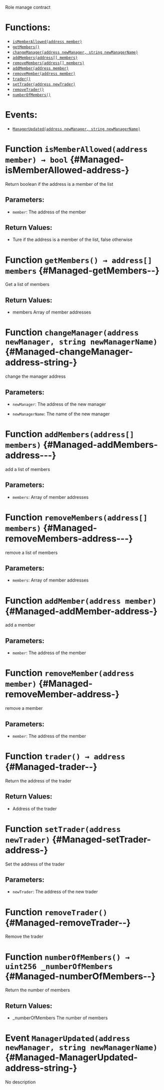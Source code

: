 Role manage contract

# Functions:
- [`isMemberAllowed(address member)`](#Managed-isMemberAllowed-address-)
- [`getMembers()`](#Managed-getMembers--)
- [`changeManager(address newManager, string newManagerName)`](#Managed-changeManager-address-string-)
- [`addMembers(address[] members)`](#Managed-addMembers-address---)
- [`removeMembers(address[] members)`](#Managed-removeMembers-address---)
- [`addMember(address member)`](#Managed-addMember-address-)
- [`removeMember(address member)`](#Managed-removeMember-address-)
- [`trader()`](#Managed-trader--)
- [`setTrader(address newTrader)`](#Managed-setTrader-address-)
- [`removeTrader()`](#Managed-removeTrader--)
- [`numberOfMembers()`](#Managed-numberOfMembers--)

# Events:
- [`ManagerUpdated(address newManager, string newManagerName)`](#Managed-ManagerUpdated-address-string-)




# Function `isMemberAllowed(address member) → bool` {#Managed-isMemberAllowed-address-}
Return boolean if the address is a member of the list


## Parameters:
- `member`: The address of the member


## Return Values:
- Ture if the address is a member of the list, false otherwise


# Function `getMembers() → address[] members` {#Managed-getMembers--}
Get a list of members



## Return Values:
- members Array of member addresses


# Function `changeManager(address newManager, string newManagerName)` {#Managed-changeManager-address-string-}
change the manager address


## Parameters:
- `newManager`: The address of the new manager

- `newManagerName`: The name of the new manager



# Function `addMembers(address[] members)` {#Managed-addMembers-address---}
add a list of members


## Parameters:
- `members`: Array of member addresses



# Function `removeMembers(address[] members)` {#Managed-removeMembers-address---}
remove a list of members


## Parameters:
- `members`: Array of member addresses



# Function `addMember(address member)` {#Managed-addMember-address-}
add a member


## Parameters:
- `member`: The address of the member



# Function `removeMember(address member)` {#Managed-removeMember-address-}
remove a member


## Parameters:
- `member`: The address of the member



# Function `trader() → address` {#Managed-trader--}
Return the address of the trader



## Return Values:
- Address of the trader


# Function `setTrader(address newTrader)` {#Managed-setTrader-address-}
Set the address of the trader


## Parameters:
- `newTrader`: The address of the new trader



# Function `removeTrader()` {#Managed-removeTrader--}
Remove the trader




# Function `numberOfMembers() → uint256 _numberOfMembers` {#Managed-numberOfMembers--}
Return the number of members



## Return Values:
- _numberOfMembers The number of members






# Event `ManagerUpdated(address newManager, string newManagerName)` {#Managed-ManagerUpdated-address-string-}
No description

